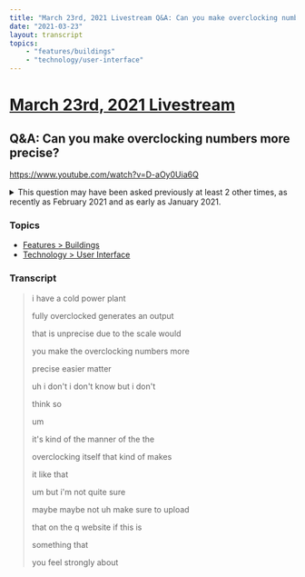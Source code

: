 ```yaml
---
title: "March 23rd, 2021 Livestream Q&A: Can you make overclocking numbers more precise?"
date: "2021-03-23"
layout: transcript
topics:
    - "features/buildings"
    - "technology/user-interface"
---
```

# [March 23rd, 2021 Livestream](../2021-03-23.md)
## Q&A: Can you make overclocking numbers more precise?
https://www.youtube.com/watch?v=D-aOy0Uia6Q
<details>
<summary>This question may have been asked previously at least 2 other times, as recently as February 2021 and as early as January 2021.</summary>

* [February 9th, 2021 Livestream Q&A: Can you do percentage decimals to get exact part rates?](./yt-SRnmr4oaE0k.md) [https://www.youtube.com/watch?v=SRnmr4oaE0k](https://www.youtube.com/watch?v=SRnmr4oaE0k)
* [January 19th, 2021 Livestream Q&A: Will it be possible to use decimal places for percentages in future?](./yt-zGH69_aSwwk.md) [https://www.youtube.com/watch?v=zGH69_aSwwk](https://www.youtube.com/watch?v=zGH69_aSwwk)
</details>


### Topics
* [Features > Buildings](../topics/features/buildings.md)
* [Technology > User Interface](../topics/technology/user-interface.md)

### Transcript

> i have a cold power plant
>
> fully overclocked generates an output
>
> that is unprecise due to the scale would
>
> you make the overclocking numbers more
>
> precise easier matter
>
> uh i don't i don't know but i don't
>
> think so
>
> um
>
> it's kind of the manner of the the
>
> overclocking itself that kind of makes
>
> it like that
>
> um but i'm not quite sure
>
> maybe maybe not uh make sure to upload
>
> that on the q website if this is
>
> something that
>
> you feel strongly about
